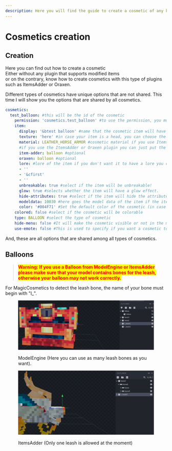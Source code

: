 ```yaml
---
description: Here you will find the guide to create a cosmetic of any kind.
---
```


# Cosmetics creation

## Creation

Here you can find out how to create a cosmetic\
Either without any plugin that supports modified items\
or on the contrary, know how to create cosmetics with this type of plugins such as ItemsAdder or Oraxen.

Different types of cosmetics have unique options that are not shared. This time I will show you the options that are shared by all cosmetics.

```yaml
cosmetics:
  test_balloon: #this will be the id of the cosmetic
    permission: 'cosmetics.test_balloon' #to use the permission, you must have the permissions option enabled in the config.
    item:
      display: '&btest balloon' #name that the cosmetic item will have
      texture: 'here' #in case your item is a head, you can choose the texture of the head with this path!
      material: LEATHER_HORSE_ARMOR #cosmetic material if you use ItemsAdder you can delete this path
      #if you use the ItemsAdder or Oraxen plugin you can just put the name of your item here and it will suffice
      item-adder: balloon #optional
      oraxen: balloon #optional
      lore: #lore of the item if you don't want it to have a lore you can delete the path
      - ''
      - '&cfirst'
      - ''
      unbreakable: true #select if the item will be unbreakable!
      glow: true #selects whether the item will have a glow effect.
      hide-attributes: true #select if the item will hide the attributes.
      modeldata: 10030 #here goes the model data of the item if the item is from the ItemsAdder or Oraxen plugin it will skip this.
      color: '#004F71' #Set the default color of the cosmetic (in case you want one).
    colored: false #select if the cosmetic will be colorable
    type: BALLOON #select the type of cosmetic
    hide-menu: false #It will make the cosmetic visible or not in the menu.
    use-emote: false #This is used to specify if you want a cosmetic to be shown when using an ItemsAdder emote. By default it is disabled.
```

And, these are all options that are shared among all types of cosmetics.



## Balloons

> <mark style="color:red;">**Warning: If you use a Balloon from ModelEngine or ItemsAdder please make sure that your model contains bones for the leash, otherwise your balloon may not work correctly.**</mark>

For MagicCosmetics to detect the leash bone, the name of your bone must begin with "l\_".

<figure><img src="../.gitbook/assets/image (11).png" alt=""><figcaption><p>ModelEngine (Here you can use as many leash bones as you want).</p></figcaption></figure>

<figure><img src="../.gitbook/assets/image (12).png" alt=""><figcaption><p>ItemsAdder (Only one leash is allowed at the moment)</p></figcaption></figure>

